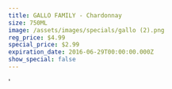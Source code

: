 ```yaml
---
title: GALLO FAMILY - Chardonnay
size: 750ML
image: /assets/images/specials/gallo (2).png
reg_price: $4.99
special_price: $2.99
expiration_date: 2016-06-29T00:00:00.000Z
show_special: false
---
```



'